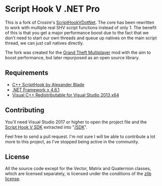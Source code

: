 Script Hook V .NET Pro
======================

This is a fork of Crosire's [ScriptHookVDotNet](https://github.com/crosire/scripthookvdotnet). The core has been rewritten to work with multiple real SHV script functions instead of only 1. The benefit of this is that you get a major performance boost due to the fact that we don't need to start our own threads and queue up natives on the main script thread, we can just call natives directly.

The fork was created for the [Grand Theft Multiplayer](https://gt-mp.net/) mod with the aim to boost performance, but later repurposed as an open source library.

## Requirements

* [C++ ScriptHook by Alexander Blade](http://www.dev-c.com/gtav/scripthookv/)
* [.NET Framework ≥ 4.6.1](https://www.microsoft.com/download/details.aspx?id=42642)
* [Visual C++ Redistributable for Visual Studio 2013 x64](https://www.microsoft.com/download/details.aspx?id=40784)

## Contributing

You'll need Visual Studio 2017 or higher to open the project file and the [Script Hook V SDK](http://www.dev-c.com/gtav/scripthookv/) extracted into "[/SDK](/SDK)".

Feel free to send a pull request. I'm not sure I will be able to contribute a lot more to this project, as I've stopped being active in the community.

## License

All the source code except for the Vector, Matrix and Quaternion classes, which are licensed separately, is licensed under the conditions of the [zlib license](LICENSE.txt).
